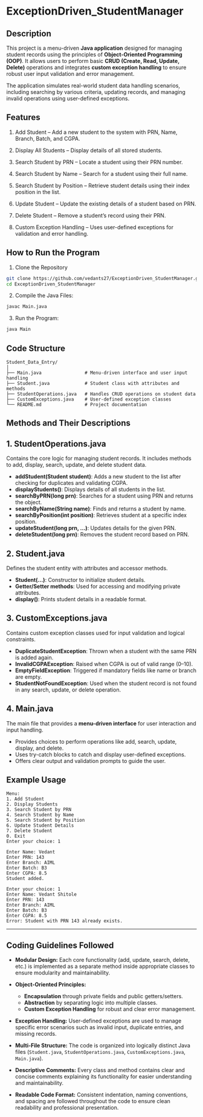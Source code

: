 # ExceptionDriven_StudentManager

## Description ##

This project is a menu-driven **Java application** designed for managing student records using the principles of **Object-Oriented Programming (OOP)**. It allows users to perform basic **CRUD (Create, Read, Update, Delete)** operations and integrates **custom exception handling** to ensure robust user input validation and error management.

The application simulates real-world student data handling scenarios, including searching by various criteria, updating records, and managing invalid operations using user-defined exceptions.

## Features ##

1. Add Student – Add a new student to the system with PRN, Name, Branch, Batch, and CGPA.

2. Display All Students – Display details of all stored students.

3. Search Student by PRN – Locate a student using their PRN number.

4. Search Student by Name – Search for a student using their full name.

5. Search Student by Position – Retrieve student details using their index position in the list.

6. Update Student – Update the existing details of a student based on PRN.

7. Delete Student – Remove a student’s record using their PRN.

8. Custom Exception Handling – Uses user-defined exceptions for validation and error handling.


## How to Run the Program ##

1. Clone the Repository  
```bash
git clone https://github.com/vedants27/ExceptionDriven_StudentManager.git
cd ExceptionDriven_StudentManager
```

2. Compile the Java Files:  
```bash
javac Main.java
```

3. Run the Program:  
```bash
java Main
```

## Code Structure ##

```
Student_Data_Entry/
│
├── Main.java                # Menu-driven interface and user input handling
├── Student.java             # Student class with attributes and methods
├── StudentOperations.java   # Handles CRUD operations on student data
├── CustomExceptions.java    # User-defined exception classes
└── README.md                # Project documentation
```

## Methods and Their Descriptions ##

## 1. StudentOperations.java ##  
Contains the core logic for managing student records. It includes methods to add, display, search, update, and delete student data.

- **addStudent(Student student)**: Adds a new student to the list after checking for duplicates and validating CGPA.  
- **displayStudents()**: Displays details of all students in the list.  
- **searchByPRN(long prn)**: Searches for a student using PRN and returns the object.  
- **searchByName(String name)**: Finds and returns a student by name.  
- **searchByPosition(int position)**: Retrieves student at a specific index position.  
- **updateStudent(long prn, ...)**: Updates details for the given PRN.  
- **deleteStudent(long prn)**: Removes the student record based on PRN.

## 2. Student.java ##  
Defines the student entity with attributes and accessor methods.

- **Student(...)**: Constructor to initialize student details.  
- **Getter/Setter methods**: Used for accessing and modifying private attributes.  
- **display()**: Prints student details in a readable format.

## 3. CustomExceptions.java ##  
Contains custom exception classes used for input validation and logical constraints.

- **DuplicateStudentException**: Thrown when a student with the same PRN is added again.  
- **InvalidCGPAException**: Raised when CGPA is out of valid range (0–10).  
- **EmptyFieldException**: Triggered if mandatory fields like name or branch are empty.  
- **StudentNotFoundException**: Used when the student record is not found in any search, update, or delete operation.

## 4. Main.java ##  
The main file that provides a **menu-driven interface** for user interaction and input handling.

- Provides choices to perform operations like add, search, update, display, and delete.  
- Uses try-catch blocks to catch and display user-defined exceptions.  
- Offers clear output and validation prompts to guide the user.

## Example Usage ##

```
Menu:
1. Add Student
2. Display Students
3. Search Student by PRN
4. Search Student by Name
5. Search Student by Position
6. Update Student Details
7. Delete Student
0. Exit
Enter your choice: 1

Enter Name: Vedant
Enter PRN: 143
Enter Branch: AIML
Enter Batch: B3
Enter CGPA: 8.5
Student added.

Enter your choice: 1
Enter Name: Vedant Shitole
Enter PRN: 143
Enter Branch: AIML
Enter Batch: B3
Enter CGPA: 8.5
Error: Student with PRN 143 already exists.
```

---
##  Coding Guidelines Followed ##

- **Modular Design:** Each core functionality (add, update, search, delete, etc.) is implemented as a separate method inside appropriate classes to ensure modularity and maintainability.

- **Object-Oriented Principles:** 
  - **Encapsulation** through private fields and public getters/setters.
  - **Abstraction** by separating logic into multiple classes.
  - **Custom Exception Handling** for robust and clear error management.

- **Exception Handling:** User-defined exceptions are used to manage specific error scenarios such as invalid input, duplicate entries, and missing records.

- **Multi-File Structure:** The code is organized into logically distinct Java files (`Student.java`, `StudentOperations.java`, `CustomExceptions.java`, `Main.java`).

- **Descriptive Comments:** Every class and method contains clear and concise comments explaining its functionality for easier understanding and maintainability.

- **Readable Code Format:** Consistent indentation, naming conventions, and spacing are followed throughout the code to ensure clean readability and professional presentation.


